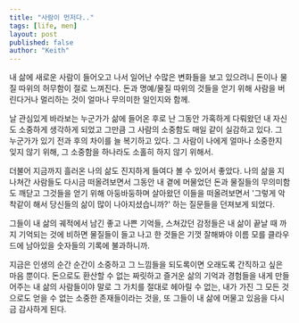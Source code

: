 ```yaml
---
title: "사람이 먼저다.."
tags: [life, men]
layout: post
published: false
author: "Keith"
---
```


내 삶에 새로운 사람이 들어오고 나서 일어난 수많은 변화들을 보고 있으려니 돈이나 물질 따위의 허무함이 절로 느껴진다. 돈과 명예/물질 따위의 것들을 얻기 위해 사람을 버린다거나 멀리하는 것이 얼마나 무의미한 일인지와 함께.

날 관심있게 바라보는 누군가가 삶에 들어온 후로 난 그동안 가혹하게 다뤄왔던 내 자신도 소중하게 생각하게 되었고 그만큼 그 사람의 소중함도 매일 같이 실감하고 있다. 그 누군가가 있기 전과 후의 차이를 늘 복기하고 있다. 그 사람이 나에게 얼마나 소중한지 잊지 않기 위해, 그 소중함을 하나라도 소홀히 하지 않기 위해서. 

더불어 지금까지 흘러온 나의 삶도 진지하게 들여다 볼 수 있어서 좋았다. 나의 삶을 지나쳐간 사람들도 다시금 떠올려보면서 그동안 내 곁에 머물었던 돈과 물질들의 무의미함도 깨닫고 그것들을 얻기 위해 아둥바둥하며 살아왔던 이들을 떠올려보면서 '그렇게 악착같이 해서 당신들의 삶이 많이 나아지셨습니까?' 하는 질문들을 던져보게 되었다.

그들이 내 삶의 궤적에서 남긴 좋고 나쁜 기억들, 스쳐갔던 감정들은 내 삶이 끝날 때 까지 기억되는 것에 비하면 물질들이 들고 나고 한 것들은 기껏 잘해봐야 이름 모를 클라우드에 남아있을 숫자들의 기록에 불과하니까.

지금은 인생의 순간 순간이 소중하고 그 느낌들을 되도록이면 오래도록 간직하고 싶은 마음 뿐이다. 돈으로도 환산할 수 없는 짜릿하고 즐거운 삶의 기억과 경험들을 내게 만들어주는 내 삶의 사람들이야 말로 그 가치를 절대로 헤아릴 수 없는, 내가 가진 그 모든 것으로도 얻을 수 없는 소중한 존재들이라는 것을, 또 그들이 내 삶에 머물고 있음을 다시금 감사하게 된다. 